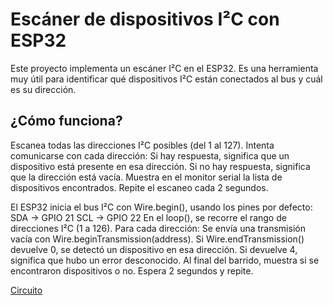# Escáner de dispositivos I²C con ESP32

Este proyecto implementa un escáner I²C en el ESP32. Es una herramienta muy útil para identificar qué dispositivos I²C están conectados al bus y cuál es su dirección.

## ¿Cómo funciona?

Escanea todas las direcciones I²C posibles (del 1 al 127).
Intenta comunicarse con cada dirección:
Si hay respuesta, significa que un dispositivo está presente en esa dirección.
Si no hay respuesta, significa que la dirección está vacía.
Muestra en el monitor serial la lista de dispositivos encontrados.
Repite el escaneo cada 2 segundos.

El ESP32 inicia el bus I²C con Wire.begin(), usando los pines por defecto:
SDA → GPIO 21
SCL → GPIO 22
En el loop(), se recorre el rango de direcciones I²C (1 a 126).
Para cada dirección:
Se envía una transmisión vacía con Wire.beginTransmission(address).
Si Wire.endTransmission() devuelve 0, se detectó un dispositivo en esa dirección.
Si devuelve 4, significa que hubo un error desconocido.
Al final del barrido, muestra si se encontraron dispositivos o no.
Espera 2 segundos y repite.

[Circuito](https://drive.google.com/file/d/1_RUbD3XiXEVzQHjv8J_RFinLdI1_FjFR/view?usp=sharing)